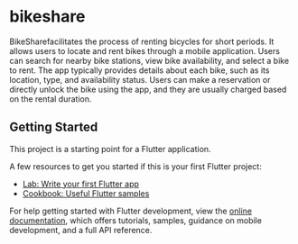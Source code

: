 # bikeshare

BikeSharefacilitates the process of renting bicycles for short periods. It allows users to locate and rent bikes through a mobile application. Users can search for nearby bike stations, view bike availability, and select a bike to rent. The app typically provides details about each bike, such as its location, type, and availability status. Users can make a reservation or directly unlock the bike using the app, and they are usually charged based on the rental duration.

## Getting Started

This project is a starting point for a Flutter application.

A few resources to get you started if this is your first Flutter project:

- [Lab: Write your first Flutter app](https://docs.flutter.dev/get-started/codelab)
- [Cookbook: Useful Flutter samples](https://docs.flutter.dev/cookbook)

For help getting started with Flutter development, view the
[online documentation](https://docs.flutter.dev/), which offers tutorials,
samples, guidance on mobile development, and a full API reference.

